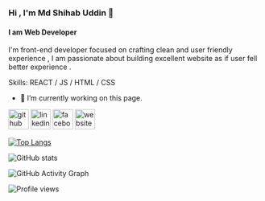 ### Hi , I'm Md Shihab Uddin 👋
#### I am Web Developer


I'm front-end developer focused on crafting clean and user friendly experience , I am passionate about building excellent website as if user fell better experience .

Skills: REACT / JS / HTML / CSS

- 🔭 I’m currently working on this page. 


[<img src='https://cdn.jsdelivr.net/npm/simple-icons@3.0.1/icons/github.svg' alt='github' height='40'>](https://github.com/https://github.com/Shihab2022)  [<img src='https://cdn.jsdelivr.net/npm/simple-icons@3.0.1/icons/linkedin.svg' alt='linkedin' height='40'>](https://www.linkedin.com/in/https://www.linkedin.com/in/shihab-uddin-4b6369241//)  [<img src='https://cdn.jsdelivr.net/npm/simple-icons@3.0.1/icons/facebook.svg' alt='facebook' height='40'>](https://www.facebook.com/https://www.facebook.com/mdshihab.uddin.92372446?_rdc=1&_rdr)  [<img src='https://cdn.jsdelivr.net/npm/simple-icons@3.0.1/icons/icloud.svg' alt='website' height='40'>](https://shihab-uddin-48ccf.web.app/)  

[![Top Langs](https://github-readme-stats.vercel.app/api/top-langs/?username=https://github.com/Shihab2022)](https://github.com/anuraghazra/github-readme-stats)

![GitHub stats](https://github-readme-stats.vercel.app/api?username=https://github.com/Shihab2022&show_icons=true)  

![GitHub Activity Graph](https://activity-graph.herokuapp.com/graph?username=https://github.com/Shihab2022)  

![Profile views](https://gpvc.arturio.dev/https://github.com/Shihab2022)  

